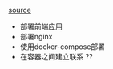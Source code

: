 [source](https://juejin.im/post/5dde46b2e51d4554350715f5)

- 部署前端应用
- 部署nginx
- 使用docker-compose部署
- 在容器之间建立联系 ?? 

